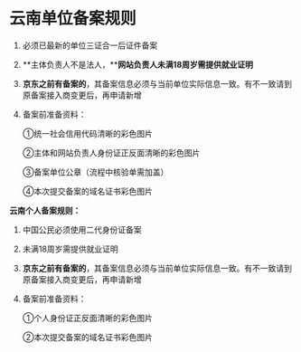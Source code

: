 # **云南单位备案规则**

1. 必须已最新的单位三证合一后证件备案

2. **主体负责人不是法人，****网站负责人未满18周岁需提供就业证明**

3. **京东之前有备案的**，其备案信息必须与当前单位实际信息一致。有不一致请到原备案接入商变更后，再申请新增

4. 备案前准备资料：

   ①统一社会信用代码清晰的彩色图片

   ②主体和网站负责人身份证正反面清晰的彩色图片

   ③备案单位公章（流程中核验单需加盖）

   ④本次提交备案的域名证书彩色图片

**云南个人备案规则：**

1. 中国公民必须使用二代身份证备案

2. 未满18周岁需提供就业证明

3. **京东之前有备案的**，其备案信息必须与当前单位实际信息一致。有不一致请到原备案接入商变更后，再申请新增

4. 备案前准备资料：

   ①个人身份证正反面清晰的彩色图片

   ②本次提交备案的域名证书彩色图片